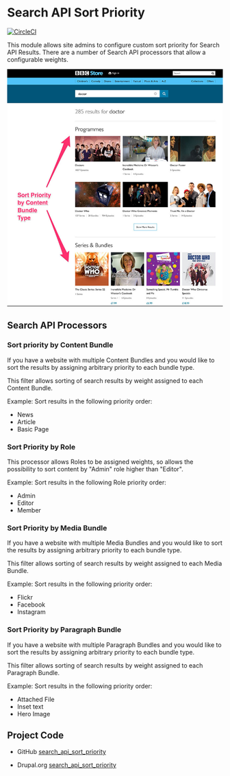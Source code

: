 # Search API Sort Priority
[![CircleCI](https://circleci.com/gh/dakkusingh/search_api_sort_priority.svg?style=svg)](https://circleci.com/gh/dakkusingh/search_api_sort_priority)

This module allows site admins to configure custom sort priority for 
Search API Results. There are a number of Search API processors that 
allow a configurable weights.

![search-api-sort-priority](_documentation/images/contentbundlepriority.jpg)

## Search API Processors
### Sort priority by Content Bundle
If you have a website with multiple Content Bundles and you would like
 to sort the results by assigning arbitrary priority to each bundle type.

This filter allows sorting of search results by weight assigned to each
 Content Bundle.

Example: Sort results in the following priority order:
* News
* Article
* Basic Page

### Sort Priority by Role
This processor allows Roles to be assigned weights, so allows the 
possibility to sort content by "Admin" role higher than "Editor".

Example: Sort results in the following Role priority order:
* Admin
* Editor
* Member

### Sort Priority by Media Bundle
If you have a website with multiple Media Bundles and you would like 
to sort the results by assigning arbitrary priority to each bundle type.

This filter allows sorting of search results by weight assigned to each 
Media Bundle.

Example: Sort results in the following priority order:
* Flickr
* Facebook
* Instagram

### Sort Priority by Paragraph Bundle
If you have a website with multiple Paragraph Bundles and you would like 
to sort the results by assigning arbitrary priority to each bundle type.

This filter allows sorting of search results by weight assigned to each 
Paragraph Bundle.

Example: Sort results in the following priority order:
* Attached File	
* Inset text
* Hero Image

## Project Code

* GitHub
[search_api_sort_priority](https://github.com/dakkusingh/search_api_sort_priority)

* Drupal.org
[search_api_sort_priority](https://www.drupal.org/project/search_api_sort_priority)
